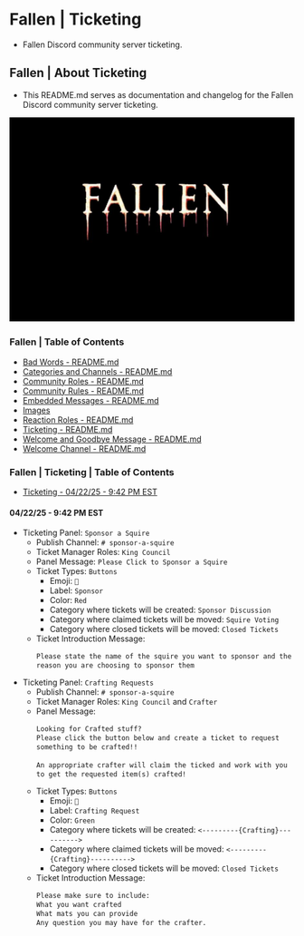 # Fallen | Ticketing
* Fallen Discord community server ticketing.

## Fallen | About Ticketing
* This README.md serves as documentation and changelog for the Fallen Discord community server ticketing.

![alttext](/Images/Fallen%20-%20Server%20Icon%20-%20545x390.png)

### Fallen | Table of Contents
* [Bad Words - README.md](/Bad%20Words/README.md)
* [Categories and Channels - README.md](/Categories%20and%20Channels/README.md)
* [Community Roles - README.md](/Community%20Roles/README.md)
* [Community Rules - README.md](/Community%20Rules/README.md)
* [Embedded Messages - README.md](/Embedded%20Messages/README.md)
* [Images](/Images/)
* [Reaction Roles - README.md](/Reaction%20Roles/README.md)
* [Ticketing - README.md](/Ticketing/README.md)
* [Welcome and Goodbye Message - README.md](/Welcome%20and%20Goodbye%20Message/README.md)
* [Welcome Channel - README.md](/Welcome%20Channel/README.md)

### Fallen | Ticketing | Table of Contents
* [Ticketing - 04/22/25 - 9:42 PM EST](#042225---942-pm-est)

#### 04/22/25 - 9:42 PM EST
* Ticketing Panel: `Sponsor a Squire`
  * Publish Channel: `# sponsor-a-squire`
  * Ticket Manager Roles: `King Council`
  * Panel Message: `Please Click to Sponsor a Squire`
  * Ticket Types: `Buttons`
    * Emoji: `🧙`
    * Label: `Sponsor`
    * Color: `Red`
    * Category where tickets will be created: `Sponsor Discussion`
    * Category where claimed tickets will be moved: `Squire Voting`
    * Category where closed tickets will be moved: `Closed Tickets`
  * Ticket Introduction Message:
    ```
    Please state the name of the squire you want to sponsor and the reason you are choosing to sponsor them
    ```
* Ticketing Panel: `Crafting Requests`
  * Publish Channel: `# sponsor-a-squire`
  * Ticket Manager Roles: `King Council` and `Crafter`
  * Panel Message:
    ```
    Looking for Crafted stuff? 
    Please click the button below and create a ticket to request something to be crafted!!

    An appropriate crafter will claim the ticked and work with you to get the requested item(s) crafted!
    ```
  * Ticket Types: `Buttons`
    * Emoji: `📩`
    * Label: `Crafting Request`
    * Color: `Green`
    * Category where tickets will be created: `<---------{Crafting}---------->`
    * Category where claimed tickets will be moved: `<---------{Crafting}---------->`
    * Category where closed tickets will be moved: `Closed Tickets`
  * Ticket Introduction Message:
    ```
    Please make sure to include:
    What you want crafted
    What mats you can provide
    Any question you may have for the crafter.
    ```